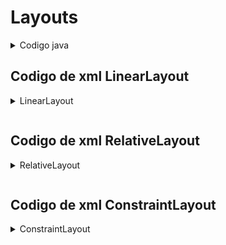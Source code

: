 # Layouts

<details>
<summary>Codigo java</summary>
<br>
package com.example.contadortoast;

import androidx.annotation.NonNull;
import androidx.appcompat.app.AppCompatActivity;

import android.os.Bundle;
import android.os.PersistableBundle;
import android.view.View;
import android.widget.Button;
import android.widget.TextView;
import android.widget.Toast;

public class MainActivity extends AppCompatActivity {

    private Button button_toast;
    private TextView show_count;
    private Button button_count;

    private int num=0;

    @Override
    protected void onCreate(Bundle savedInstanceState) {
        super.onCreate(savedInstanceState);
        setContentView(R.layout.activity_main);

        button_toast=(Button) findViewById(R.id.button_toast);
        show_count =(TextView) findViewById(R.id.show_count);
        button_count=(Button) findViewById(R.id.button_count);

        if (savedInstanceState != null) {
            num= savedInstanceState.getInt("num");
            show_count.setText(String.valueOf(num));
        }


        button_toast.setOnClickListener(new View.OnClickListener() {
            @Override
            public void onClick(View view) {
                Toast.makeText(MainActivity.this, "Has hecho "+num+" click", Toast.LENGTH_SHORT).show();
            }
        });

        button_count.setOnClickListener(new View.OnClickListener() {
            @Override
            public void onClick(View view) {
                num+=1;
                show_count.setText(String.valueOf(num));
            }
        });


    }

    @Override
    public void onSaveInstanceState(Bundle savedInstanceState) {

        savedInstanceState.putInt("num",num);
        super.onSaveInstanceState(savedInstanceState);
    }
}
</details>


## Codigo de xml LinearLayout
<details>
<summary>LinearLayout</summary>
<br>
<?xml version="1.0" encoding="utf-8"?>
<LinearLayout xmlns:android="http://schemas.android.com/apk/res/android"
    xmlns:app="http://schemas.android.com/apk/res-auto"
    xmlns:tools="http://schemas.android.com/tools"
    android:layout_width="match_parent"
    android:layout_height="match_parent"
    tools:context=".MainActivity"
    android:gravity="center"
    android:orientation="vertical">


    <Button
        android:id="@+id/button_toast"
        android:layout_width="match_parent"
        android:layout_height="wrap_content"
        android:text="Toast"
        />

    <TextView
        android:id="@+id/show_count"
        android:layout_width="match_parent"
        android:layout_height="wrap_content"
        android:gravity="center"
        android:background="@color/yellow"
        android:textColor="@color/design_default_color_primary_dark"
        android:text="0"
        android:textSize="160sp"
        android:layout_weight="2"/>

    <Button
        android:id="@+id/button_count"
        android:layout_width="match_parent"
        android:layout_height="wrap_content"
        android:text="Count"
        />

</LinearLayout>
</details>

![]()

## Codigo de xml RelativeLayout
<details>
<summary>RelativeLayout</summary>
<br>
<?xml version="1.0" encoding="utf-8"?>
<RelativeLayout xmlns:android="http://schemas.android.com/apk/res/android"
    xmlns:app="http://schemas.android.com/apk/res-auto"
    xmlns:tools="http://schemas.android.com/tools"
    android:layout_width="match_parent"
    android:layout_height="match_parent"
    tools:context=".MainActivity"
    android:gravity="center"
    android:orientation="vertical">


    <Button
        android:id="@+id/button_toast"
        android:layout_width="wrap_content"
        android:layout_height="wrap_content"
        android:layout_gravity="center_horizontal"
        android:text="Toast" />

    <Button
        android:id="@+id/button_count"
        android:layout_width="wrap_content"
        android:layout_height="wrap_content"
        android:layout_gravity="center_horizontal"
        android:layout_below="@+id/button_toast"
        android:layout_alignParentLeft="true"
        android:layout_alignParentStart="true"
        android:text="Count"/>

    <TextView
        android:id="@+id/show_count"
        android:layout_width="wrap_content"
        android:layout_height="wrap_content"
        android:layout_gravity="center_horizontal"
        android:background="@color/yellow"
        android:gravity="center"
        android:text="0"
        android:textColor="@color/design_default_color_primary"
        android:textSize="160sp"
        android:textStyle="bold"
        android:layout_alignParentTop="true"
        android:layout_toRightOf="@+id/button_toast"
        android:layout_toEndOf="@+id/button_toast" />


</RelativeLayout>
</details>

![]()

## Codigo de xml ConstraintLayout
<details>
<summary>ConstraintLayout</summary>
<br>
<?xml version="1.0" encoding="utf-8"?>
<androidx.constraintlayout.widget.ConstraintLayout xmlns:android="http://schemas.android.com/apk/res/android"
    xmlns:app="http://schemas.android.com/apk/res-auto"
    xmlns:tools="http://schemas.android.com/tools"
    android:id="@+id/linearLayout"
    android:layout_width="match_parent"
    android:layout_height="match_parent"
    android:gravity="center"
    tools:context=".MainActivity">


    <Button
        android:id="@+id/button_toast"
        android:layout_width="wrap_content"
        android:layout_height="wrap_content"
        android:layout_marginLeft="16dp"
        android:layout_marginTop="16dp"
        android:text="Toast"
        app:layout_constraintLeft_toLeftOf="parent"
        app:layout_constraintTop_toTopOf="parent" />

    <TextView
        android:id="@+id/show_count"
        android:layout_width="0dp"
        android:layout_height="wrap_content"
        android:layout_marginLeft="8dp"
        android:layout_marginTop="16dp"
        android:layout_marginRight="16dp"
        android:background="@color/yellow"
        android:gravity="center"
        android:text="0"
        android:textSize="160sp"
        android:textStyle="bold"
        app:layout_constraintLeft_toRightOf="@+id/button_count"
        app:layout_constraintRight_toRightOf="parent"
        app:layout_constraintTop_toTopOf="parent" />


    <Button
        android:id="@+id/button_count"
        android:layout_width="wrap_content"
        android:layout_height="wrap_content"
        android:layout_marginLeft="16dp"
        android:text="Count"
        android:textColor="@android:color/white"
        app:layout_constraintBaseline_toBaselineOf="@+id/show_count"
        app:layout_constraintLeft_toLeftOf="parent" />

</androidx.constraintlayout.widget.ConstraintLayout>
</details>

![]()



